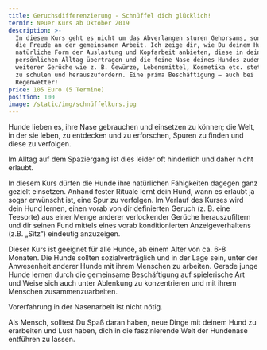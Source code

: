 ```yaml
---
title: Geruchsdifferenzierung - Schnüffel dich glücklich!
termin: Neuer Kurs ab Oktober 2019
description: >-
  In diesem Kurs geht es nicht um das Abverlangen sturen Gehorsams, sondern um
  die Freude an der gemeinsamen Arbeit. Ich zeige dir, wie Du deinem Hund eine
  natürliche Form der Auslastung und Kopfarbeit anbieten, diese in deinen ganz
  persönlichen Alltag übertragen und die feine Nase deines Hundes zudem anhand
  weiterer Gerüche wie z. B. Gewürze, Lebensmittel, Kosmetika etc. stetig weiter
  zu schulen und herauszufordern. Eine prima Beschäftigung – auch bei
  Regenwetter!
price: 105 Euro (5 Termine)
position: 100
image: /static/img/schnüffelkurs.jpg
---
```

Hunde lieben es, ihre Nase gebrauchen und einsetzen zu können; die Welt, in der sie leben, zu entdecken und zu erforschen, Spuren zu finden und diese zu verfolgen. 

Im Alltag auf dem Spaziergang ist dies leider oft hinderlich und daher nicht erlaubt.

In diesem Kurs dürfen die Hunde ihre natürlichen Fähigkeiten dagegen ganz gezielt einsetzen. Anhand fester Rituale lernt dein Hund, wann es erlaubt ja sogar erwünscht ist, eine Spur zu verfolgen. Im Verlauf des Kurses wird dein Hund lernen, einen vorab von dir definierten Geruch (z. B. eine Teesorte) aus einer Menge anderer verlockender Gerüche herauszufiltern und dir seinen Fund mittels eines vorab konditionierten Anzeigeverhaltens (z.B. „Sitz“) eindeutig anzuzeigen. 

Dieser Kurs ist geeignet für alle Hunde, ab einem Alter von ca. 6-8 Monaten. Die Hunde sollten sozialverträglich und in der Lage sein, unter der Anwesenheit anderer Hunde mit ihrem Menschen zu arbeiten. Gerade junge Hunde lernen durch die gemeinsame Beschäftigung auf spielerische Art und Weise sich auch unter Ablenkung zu konzentrieren und mit ihrem Menschen zusammenzuarbeiten. 

Vorerfahrung in der Nasenarbeit ist nicht nötig.

Als Mensch, solltest Du Spaß daran haben, neue Dinge mit deinem Hund zu erarbeiten und Lust haben, dich in die faszinierende Welt der Hundenase entführen zu lassen.
